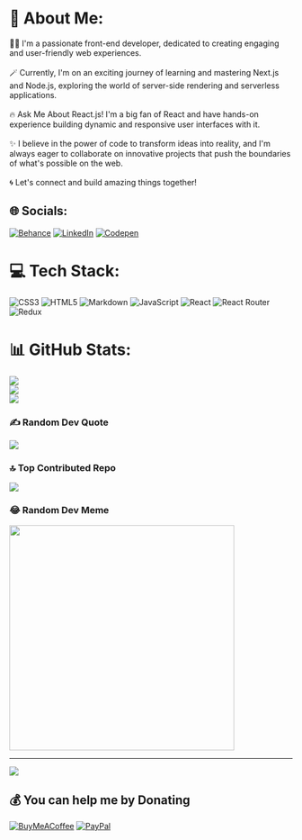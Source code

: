 # 💫 About Me:
🧑‍💻 I'm a passionate front-end developer, dedicated to creating engaging and user-friendly web experiences.<br><br>🪄 Currently, I'm on an exciting journey of learning and mastering Next.js and Node.js, exploring the world of server-side rendering and serverless applications.<br><br>🔥 Ask Me About React.js! I'm a big fan of React and have hands-on experience building dynamic and responsive user interfaces with it.<br><br>✨ I believe in the power of code to transform ideas into reality, and I'm always eager to collaborate on innovative projects that push the boundaries of what's possible on the web.<br><br>🌀 Let's connect and build amazing things together!<br>


## 🌐 Socials:
[![Behance](https://img.shields.io/badge/Behance-1769ff?logo=behance&logoColor=white)](https://behance.net/https://www.behance.net/rohitpadghan) [![LinkedIn](https://img.shields.io/badge/LinkedIn-%230077B5.svg?logo=linkedin&logoColor=white)](https://linkedin.com/in/https://www.linkedin.com/in/rohitrax/) [![Codepen](https://img.shields.io/badge/Codepen-000000?style=for-the-badge&logo=codepen&logoColor=white)](https://codepen.io/https://codepen.io/raxcodes) 

# 💻 Tech Stack:
![CSS3](https://img.shields.io/badge/css3-%231572B6.svg?style=for-the-badge&logo=css3&logoColor=white) ![HTML5](https://img.shields.io/badge/html5-%23E34F26.svg?style=for-the-badge&logo=html5&logoColor=white) ![Markdown](https://img.shields.io/badge/markdown-%23000000.svg?style=for-the-badge&logo=markdown&logoColor=white) ![JavaScript](https://img.shields.io/badge/javascript-%23323330.svg?style=for-the-badge&logo=javascript&logoColor=%23F7DF1E) ![React](https://img.shields.io/badge/react-%2320232a.svg?style=for-the-badge&logo=react&logoColor=%2361DAFB) ![React Router](https://img.shields.io/badge/React_Router-CA4245?style=for-the-badge&logo=react-router&logoColor=white) ![Redux](https://img.shields.io/badge/redux-%23593d88.svg?style=for-the-badge&logo=redux&logoColor=white)
# 📊 GitHub Stats:
![](https://github-readme-stats.vercel.app/api?username=raxcodes&theme=midnight-purple&hide_border=false&include_all_commits=true&count_private=true)<br/>
![](https://github-readme-streak-stats.herokuapp.com/?user=raxcodes&theme=midnight-purple&hide_border=false)<br/>
![](https://github-readme-stats.vercel.app/api/top-langs/?username=raxcodes&theme=midnight-purple&hide_border=false&include_all_commits=true&count_private=true&layout=compact)

### ✍️ Random Dev Quote
![](https://quotes-github-readme.vercel.app/api?type=horizontal&theme=radical)

### 🔝 Top Contributed Repo
![](https://github-contributor-stats.vercel.app/api?username=raxcodes&limit=5&theme=dark&combine_all_yearly_contributions=true)

### 😂 Random Dev Meme
<img src='https://randommeme-five.vercel.app/' style="height: 400px;"/>

---
[![](https://visitcount.itsvg.in/api?id=raxcodes&icon=0&color=6)](https://visitcount.itsvg.in)

  ## 💰 You can help me by Donating
  [![BuyMeACoffee](https://img.shields.io/badge/Buy%20Me%20a%20Coffee-ffdd00?style=for-the-badge&logo=buy-me-a-coffee&logoColor=black)](https://buymeacoffee.com/https://www.buymeacoffee.com/raxcodes) [![PayPal](https://img.shields.io/badge/PayPal-00457C?style=for-the-badge&logo=paypal&logoColor=white)](https://paypal.me/paypal.me/raxcodestudio) 

  
<!-- Proudly created with GPRM ( https://gprm.itsvg.in ) -->

